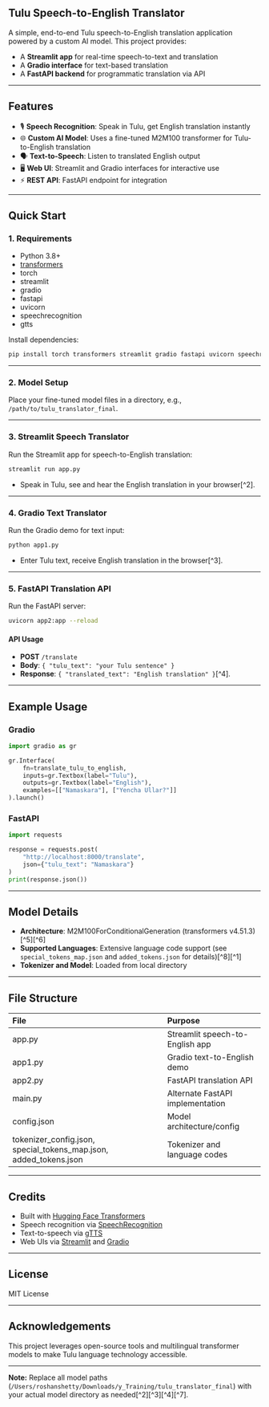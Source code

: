 

## Tulu Speech-to-English Translator

A simple, end-to-end Tulu speech-to-English translation application powered by a custom AI model. This project provides:

- A **Streamlit app** for real-time speech-to-text and translation
- A **Gradio interface** for text-based translation
- A **FastAPI backend** for programmatic translation via API

---

## Features

- 🎙️ **Speech Recognition**: Speak in Tulu, get English translation instantly
- 🌐 **Custom AI Model**: Uses a fine-tuned M2M100 transformer for Tulu-to-English translation
- 🗣️ **Text-to-Speech**: Listen to translated English output
- 🖥️ **Web UI**: Streamlit and Gradio interfaces for interactive use
- ⚡ **REST API**: FastAPI endpoint for integration

---

## Quick Start

### 1. Requirements

- Python 3.8+
- [transformers](https://huggingface.co/transformers/)
- torch
- streamlit
- gradio
- fastapi
- uvicorn
- speechrecognition
- gtts

Install dependencies:

```bash
pip install torch transformers streamlit gradio fastapi uvicorn speechrecognition gtts
```


---

### 2. Model Setup

Place your fine-tuned model files in a directory, e.g., `/path/to/tulu_translator_final`.

---

### 3. Streamlit Speech Translator

Run the Streamlit app for speech-to-English translation:

```bash
streamlit run app.py
```

- Speak in Tulu, see and hear the English translation in your browser[^2].

---

### 4. Gradio Text Translator

Run the Gradio demo for text input:

```bash
python app1.py
```

- Enter Tulu text, receive English translation in the browser[^3].

---

### 5. FastAPI Translation API

Run the FastAPI server:

```bash
uvicorn app2:app --reload
```


#### API Usage

- **POST** `/translate`
- **Body**: `{ "tulu_text": "your Tulu sentence" }`
- **Response**: `{ "translated_text": "English translation" }`[^4].

---

## Example Usage

### Gradio

```python
import gradio as gr

gr.Interface(
    fn=translate_tulu_to_english,
    inputs=gr.Textbox(label="Tulu"),
    outputs=gr.Textbox(label="English"),
    examples=[["Namaskara"], ["Yencha Ullar?"]]
).launch()
```


### FastAPI

```python
import requests

response = requests.post(
    "http://localhost:8000/translate",
    json={"tulu_text": "Namaskara"}
)
print(response.json())
```


---

## Model Details

- **Architecture**: M2M100ForConditionalGeneration (transformers v4.51.3)[^5][^6]
- **Supported Languages**: Extensive language code support (see `special_tokens_map.json` and `added_tokens.json` for details)[^8][^1]
- **Tokenizer and Model**: Loaded from local directory

---

## File Structure

| File | Purpose |
| :-- | :-- |
| app.py | Streamlit speech-to-English app |
| app1.py | Gradio text-to-English demo |
| app2.py | FastAPI translation API |
| main.py | Alternate FastAPI implementation |
| config.json | Model architecture/config |
| tokenizer_config.json, special_tokens_map.json, added_tokens.json | Tokenizer and language codes |


---

## Credits

- Built with [Hugging Face Transformers](https://huggingface.co/transformers/)
- Speech recognition via [SpeechRecognition](https://pypi.org/project/SpeechRecognition/)
- Text-to-speech via [gTTS](https://pypi.org/project/gTTS/)
- Web UIs via [Streamlit](https://streamlit.io/) and [Gradio](https://gradio.app/)

---

## License

MIT License

---

## Acknowledgements

This project leverages open-source tools and multilingual transformer models to make Tulu language technology accessible.

---

**Note:**
Replace all model paths (`/Users/roshanshetty/Downloads/y_Training/tulu_translator_final`) with your actual model directory as needed[^2][^3][^4][^7].

